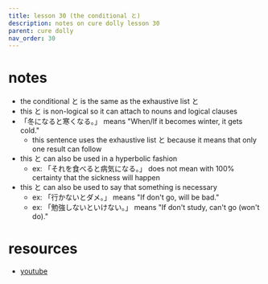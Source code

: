 ```yaml
---
title: lesson 30 (the conditional と)
description: notes on cure dolly lesson 30
parent: cure dolly
nav_order: 30
---
```

# notes
- the conditional と is the same as the exhaustive list と
- this と is non-logical so it can attach to nouns and logical clauses
- 「冬になると寒くなる。」 means "When/If it becomes winter, it gets cold."
	- this sentence uses the exhaustive list と because it means that only one result can follow
- this と can also be used in a hyperbolic fashion
	- ex: 「それを食べると病気になる。」 does not mean with 100% certainty that the sickness will happen
- this と can also be used to say that something is necessary
	- ex: 「行かないとダメ。」 means "If don't go, will be bad."
	- ex: 「勉強しないといけない。」 means "If don't study, can't go (won't do)."
# resources
- [youtube](https://www.youtube.com/watch?v=IkolA524WC0)